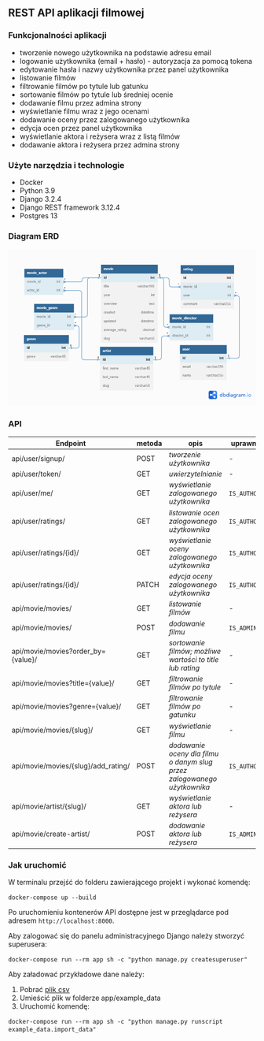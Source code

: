 ## REST API aplikacji filmowej

### Funkcjonalności aplikacji
- tworzenie nowego użytkownika na podstawie adresu email
- logowanie użytkownika (email + hasło) - autoryzacja za pomocą tokena
- edytowanie hasła i nazwy użytkownika przez panel użytkownika
- listowanie filmów
- filtrowanie filmów po tytule lub gatunku
- sortowanie filmów po tytule lub średniej ocenie
- dodawanie filmu przez admina strony
- wyświetlanie filmu wraz z jego ocenami
- dodawanie oceny przez zalogowanego użytkownika
- edycja ocen przez panel użytkownika
- wyświetlanie aktora i reżysera wraz z listą filmów
- dodawanie aktora i reżysera przez admina strony

### Użyte narzędzia i technologie
- Docker
- Python 3.9
- Django 3.2.4
- Django REST framework 3.12.4
- Postgres 13

### Diagram ERD

![alt text](https://raw.githubusercontent.com/kolodziejska/movies-app/master/images/diagram_encji.png)

### API

| Endpoint | metoda | opis | uprawnienie |
|----------|--------|------|-------------|
| api/user/signup/ | POST | *tworzenie użytkownika* | - |
| api/user/token/ | GET | *uwierzytelnianie* | - |
| api/user/me/ | GET | *wyświetlanie zalogowanego użytkownika* | `IS_AUTHORIZED` |
| api/user/ratings/ | GET | *listowanie ocen zalogowanego użytkownika* | `IS_AUTHORIZED` |
| api/user/ratings/{id}/ | GET | *wyświetlanie oceny zalogowanego użytkownika* | `IS_AUTHORIZED` |
| api/user/ratings/{id}/ | PATCH | *edycja oceny zalogowanego użytkownika* | `IS_AUTHORIZED` |
| api/movie/movies/ | GET | *listowanie filmów* | - |
| api/movie/movies/ | POST | *dodawanie filmu* | `IS_ADMIN` |
| api/movie/movies?order_by={value}/ | GET | *sortowanie filmów; możliwe wartości to title lub rating* | - |
| api/movie/movies?title={value}/ | GET | *filtrowanie filmów po tytule* | - |
| api/movie/movies?genre={value}/ | GET | *filtrowanie filmów po gatunku* | - |
| api/movie/movies/{slug}/ | GET | *wyświetlanie filmu* | - |
| api/movie/movies/{slug}/add_rating/ | POST | *dodawanie oceny dla filmu o danym slug przez zalogowanego użytkownika* | `IS_AUTHORIZED` |
| api/movie/artist/{slug}/ | GET | *wyświetlanie aktora lub reżysera* | - |
| api/movie/create-artist/ | POST | *dodawanie aktora lub reżysera* | `IS_ADMIN` |

### Jak uruchomić

W terminalu przejść do folderu zawierającego projekt i wykonać komendę:

```
docker-compose up --build
```
Po uruchomieniu kontenerów API dostępne jest w przeglądarce pod adresem `http://localhost:8000`.

Aby zalogować się do panelu administracyjnego Django należy stworzyć superusera:
```
docker-compose run --rm app sh -c "python manage.py createsuperuser"
```
Aby załadować przykładowe dane należy:
1. Pobrać [plik csv](https://www.kaggle.com/datasets/harshitshankhdhar/imdb-dataset-of-top-1000-movies-and-tv-shows)
2. Umieścić plik w folderze app/example_data
3. Uruchomić komendę:
```
docker-compose run --rm app sh -c "python manage.py runscript example_data.import_data"
```
